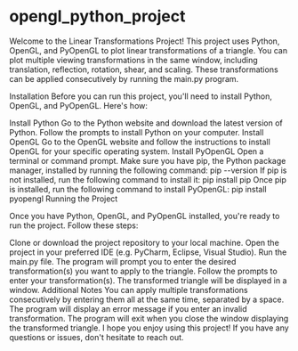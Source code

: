 # opengl_python_project
Welcome to the Linear Transformations Project! This project uses Python, OpenGL, and PyOpenGL to plot linear transformations of a triangle. You can plot multiple viewing transformations in the same window, including translation, reflection, rotation, shear, and scaling. These transformations can be applied consecutively by running the main.py program.

Installation
Before you can run this project, you'll need to install Python, OpenGL, and PyOpenGL. Here's how:

Install Python
Go to the Python website and download the latest version of Python.
Follow the prompts to install Python on your computer.
Install OpenGL
Go to the OpenGL website and follow the instructions to install OpenGL for your specific operating system.
Install PyOpenGL
Open a terminal or command prompt.
Make sure you have pip, the Python package manager, installed by running the following command: pip --version
If pip is not installed, run the following command to install it: pip install pip
Once pip is installed, run the following command to install PyOpenGL: pip install pyopengl
Running the Project

Once you have Python, OpenGL, and PyOpenGL installed, you're ready to run the project. Follow these steps:

Clone or download the project repository to your local machine.
Open the project in your preferred IDE (e.g. PyCharm, Eclipse, Visual Studio).
Run the main.py file.
The program will prompt you to enter the desired transformation(s) you want to apply to the triangle. Follow the prompts to enter your transformation(s).
The transformed triangle will be displayed in a window.
Additional Notes
You can apply multiple transformations consecutively by entering them all at the same time, separated by a space.
The program will display an error message if you enter an invalid transformation.
The program will exit when you close the window displaying the transformed triangle.
I hope you enjoy using this project! If you have any questions or issues, don't hesitate to reach out.



